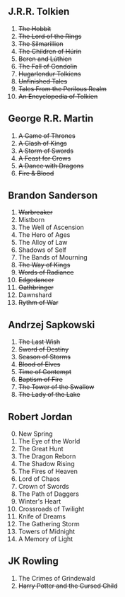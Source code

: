 ## J.R.R. Tolkien

1. <s>The Hobbit</s>
2. <s>The Lord of the Rings</s>
3. <s>The Silmarillion</s>
4. <s>The Children of Húrin</s>
5. <s>Beren and Lúthien</s>
6. <s>The Fall of Gondolin</s>
7. <s>Hugarlendur Tolkiens</s>
8. <s>Unfinished Tales</s>
9. <s>Tales From the Perilous Realm</s>
10. <s>An Encyclopedia of Tolkien</s>

## George R.R. Martin

1. <s>A Game of Thrones</s>
2. <s>A Clash of Kings</s>
3. <s>A Storm of Swords</s>
4. <s>A Feast for Crows</s>
5. <s>A Dance with Dragons</s>
6. <s>Fire & Blood</s>

## Brandon Sanderson

1. <s>Warbreaker</s>
2. Mistborn
3. The Well of Ascension
4. The Hero of Ages
5. The Alloy of Law
6. Shadows of Self
7. The Bands of Mourning
8. <s>The Way of Kings</s>
9. <s>Words of Radiance</s>
10. <s>Edgedancer</s>
11. <s>Oathbringer</s>
12. Dawnshard
13. <s>Rythm of War</s>

## Andrzej Sapkowski

1. <s>The Last Wish</s>
2. <s>Sword of Destiny</s>
3. <s>Season of Storms</s>
4. <s>Blood of Elves</s>
5. <s>Time of Contempt</s>
6. <s>Baptism of Fire</s>
7. <s>The Tower of the Swallow</s>
8. <s>The Lady of the Lake</s>

## Robert Jordan

0. New Spring
1. The Eye of the World
2. The Great Hunt
3. The Dragon Reborn
4. The Shadow Rising
5. The Fires of Heaven
6. Lord of Chaos
7. Crown of Swords
8. The Path of Daggers
9. Winter's Heart
10. Crossroads of Twilight
11. Knife of Dreams
12. The Gathering Storm
13. Towers of Midnight
14. A Memory of Light

## JK Rowling

1. The Crimes of Grindewald
2. <s>Harry Potter and the Cursed Child</s>

